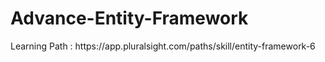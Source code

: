 # Advance-Entity-Framework
</hr>
Learning Path : https://app.pluralsight.com/paths/skill/entity-framework-6
